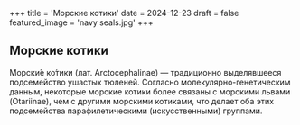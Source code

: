 +++
title = 'Морские котики'
date = 2024-12-23
draft = false
featured_image = 'navy seals.jpg'
+++

## Морские котики
Морски́е ко́тики (лат. Arctocephalinae) — традиционно выделявшееся подсемейство ушастых тюленей. Согласно молекулярно-генетическим данным, некоторые морские котики более связаны с морскими львами (Otariinae), чем с другими морскими котиками, что делает оба этих подсемейства парафилетическими (искусственными) группами.